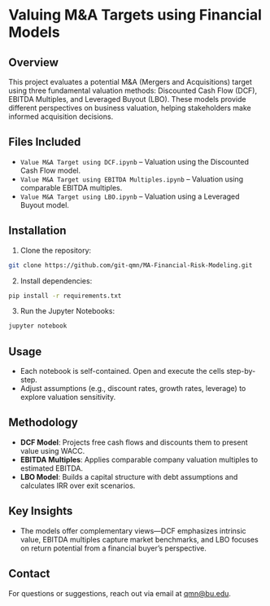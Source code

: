 # Valuing M&A Targets using Financial Models

## Overview
This project evaluates a potential M&A (Mergers and Acquisitions) target using three fundamental valuation methods: Discounted Cash Flow (DCF), EBITDA Multiples, and Leveraged Buyout (LBO). These models provide different perspectives on business valuation, helping stakeholders make informed acquisition decisions.

## Files Included
- `Value M&A Target using DCF.ipynb` – Valuation using the Discounted Cash Flow model.
- `Value M&A Target using EBITDA Multiples.ipynb` – Valuation using comparable EBITDA multiples.
- `Value M&A Target using LBO.ipynb` – Valuation using a Leveraged Buyout model.

## Installation
1. Clone the repository:
```bash
git clone https://github.com/git-qmn/MA-Financial-Risk-Modeling.git
```
2. Install dependencies:
```bash
pip install -r requirements.txt
```
3. Run the Jupyter Notebooks:
```bash
jupyter notebook
```

## Usage
- Each notebook is self-contained. Open and execute the cells step-by-step.
- Adjust assumptions (e.g., discount rates, growth rates, leverage) to explore valuation sensitivity.

## Methodology
- **DCF Model**: Projects free cash flows and discounts them to present value using WACC.
- **EBITDA Multiples**: Applies comparable company valuation multiples to estimated EBITDA.
- **LBO Model**: Builds a capital structure with debt assumptions and calculates IRR over exit scenarios.

## Key Insights
- The models offer complementary views—DCF emphasizes intrinsic value, EBITDA multiples capture market benchmarks, and LBO focuses on return potential from a financial buyer’s perspective.

## Contact
For questions or suggestions, reach out via email at [qmn@bu.edu](mailto:qmn@bu.edu).
